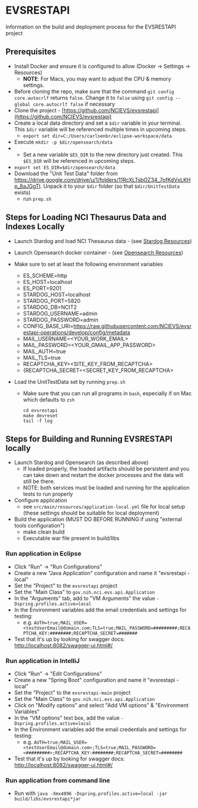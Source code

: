 # EVSRESTAPI

Information on the build and deployment process for the EVSRESTAPI project

## Prerequisites

* Install Docker and ensure it is configured to allow (Docker -> Settings -> Resources)
  * **NOTE**: For Macs, you may want to adjust the CPU & memory settings.
* Before cloning the repo, make sure that the command `git config core.autocrlf` returns `false`. Change it to `false` using `git config --global core.autocrlf false` if necessary
* Clone the project - [https://github.com/NCIEVS/evsrestapi](https://github.com/NCIEVS/evsrestapi)
* Create a local data directory and set a `$dir` variable in your terminal. This `$dir` variable will be referenced multiple times in upcoming steps.
  * `export set dir=C:/Users/carlsenbr/eclipse-workspace/data`
* Execute `mkdir -p $dir/opensearch/data`
* * Set a new variable `$ES_DIR` to the new directory just created. This `$ES_DIR` will be referenced in upcoming steps.
* `export set ES_DIR=$dir/opensearch/data`
* Download the "Unit Test Data" folder from <https://drive.google.com/drive/u/1/folders/11RcXLTsbOZ34_7ofKdVxLKHp_8aJGgTI>.  Unpack it to your `$dir` folder (so that `$dir/UnitTestData` exists)
  * run `prep.sh`

## Steps for Loading NCI Thesaurus Data and Indexes Locally

* Launch Stardog and load NCI Thesaurus data - (see [Stardog Resources](STARDOG.md))
* Launch Opensearch docker container - (see [Opensearch Resources](OPENSEARCH.md))

* Make sure to set at least the following environment variables
  * ES_SCHEME=http
  * ES_HOST=localhost
  * ES_PORT=9201
  * STARDOG_HOST=localhost
  * STARDOG_PORT=5820
  * STARDOG_DB=NCIT2
  * STARDOG_USERNAME=admin
  * STARDOG_PASSWORD=admin
  * CONFIG_BASE_URI=https://raw.githubusercontent.com/NCIEVS/evsrestapi-operations/develop/config/metadata
  * MAIL_USERNAME=<YOUR_WORK_EMAIL>
  * MAIL_PASSWORD=<YOUR_GMAIL_APP_PASSWORD>
  * MAIL_AUTH=true
  * MAIL_TLS=true
  * RECAPTCHA_KEY=<SITE_KEY_FROM_RECAPTCHA>
  * {RECAPTCHA_SECRET=<SECRET_KEY_FROM_RECAPTCHA>

* Load the UnitTestData set by running `prep.sh`
  * Make sure that you can run all programs in `bash`, especially if on Mac which defaults to `zsh`

      ```
      cd evsrestapi
      make devreset
      tail -f log
    ```

## Steps for Building and Running EVSRESTAPI locally

* Launch Stardog and Opensearch (as described above)
  * If loaded properly, the loaded artifacts should be persistent and you can take down and restart the docker processes and the data will still be there.
  * NOTE: both services must be loaded and running for the application tests to run properly
* Configure application
  * see `src/main/resources/application-local.yml` file for local setup (these settings should be suitable for local deployment)
* Build the application (MUST DO BEFORE RUNNING if using "external tools configuration")
  * make clean build
  * Executable war file present in build/libs

### Run application in Eclipse
* Click "Run" -> "Run Configurations"
* Create a new "Java Application" configuration and name it "evsrestapi - local"
* Set the "Project" to the `evsrestapi` project
* Set the "Main Class" to `gov.nih.nci.evs.api.Application`
* In the "Arguments" tab, add to "VM Arguments" the value `-Dspring.profiles.active=local`
* In the Environment variables add the email credentials and settings for testing:
  * e.g. `AUTH=true;MAIL_USER=<testUserEmail@domain.com;TLS=true;MAIL_PASSWORD=#########;RECAPTCHA_KEY:########;RECAPTCHA_SECRET=#######`
* Test that it's up by looking for swagger docs: [http://localhost:8082/swagger-ui.html#/](http://localhost:8082/swagger-ui.html#/)

### Run application in IntelliJ
* Click "Run" -> "Edit Configurations"
* Create a new "Spring Boot" configuration and name it "evsrestapi - local"
* Set the "Project" to the `evsrestapi-main` project
* Set the "Main Class" to `gov.nih.nci.evs.api.Application`
* Click on "Modify options" and select "Add VM options" & "Environment Variables"
* In the "VM options" text box, add the value `-Dspring.profiles.active=local`
* In the Environment variables add the email credentials and settings for testing:
  * e.g. `AUTH=true;MAIL_USER=<testUserEmail@domain.com>;TLS=true;MAIL_PASSWORD=<#########>;RECAPTCHA_KEY:########;RECAPTCHA_SECRET=########`
* Test that it's up by looking for swagger docs: [http://localhost:8082/swagger-ui.html#/](http://localhost:8082/swagger-ui.html#/)

### Run application from command line
* Run with `java -Xmx4096 -Dspring.profiles.active=local -jar build/libs/evsrestapi*jar`
